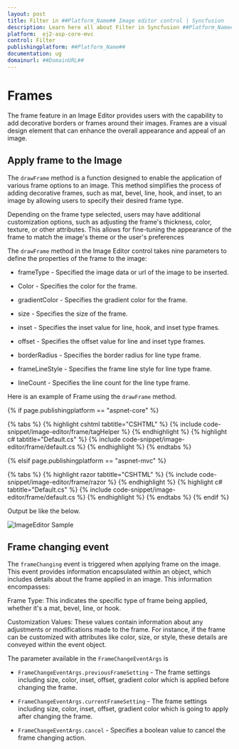 ```yaml
---
layout: post
title: Filter in ##Platform_Name## Image editor control | Syncfusion
description: Learn here all about Filter in Syncfusion ##Platform_Name## Image editor control of Syncfusion Essential JS 2 and more.
platform:  ej2-asp-core-mvc
control: Filter 
publishingplatform: ##Platform_Name##
documentation: ug
domainurl: ##DomainURL##
---
```


# Frames

The frame feature in an Image Editor provides users with the capability to add decorative borders or frames around their images. Frames are a visual design element that can enhance the overall appearance and appeal of an image.

## Apply frame to the Image

The `drawFrame` method is a function designed to enable the application of various frame options to an image. This method simplifies the process of adding decorative frames, such as mat, bevel, line, hook, and inset, to an image by allowing users to specify their desired frame type.

Depending on the frame type selected, users may have additional customization options, such as adjusting the frame's thickness, color, texture, or other attributes. This allows for fine-tuning the appearance of the frame to match the image's theme or the user's preferences

The `drawFrame` method in the Image Editor control takes nine parameters to define the properties of the frame to the image:

* frameType - Specified the image data or url of the image to be inserted.

* Color - Specifies the color for the frame.

* gradientColor - Specifies the gradient color for the frame.

* size - Specifies the size of the frame.

* inset - Specifies the inset value for line, hook, and inset type frames.

* offset - Specifies the offset value for line and inset type frames.

* borderRadius - Specifies the border radius for line type frame.

* frameLineStyle - Specifies the frame line style for line type frame.

* lineCount - Specifies the line count for the line type frame. 

Here is an example of Frame using the `drawFrame` method.

{% if page.publishingplatform == "aspnet-core" %}

{% tabs %}
{% highlight cshtml tabtitle="CSHTML" %}
{% include code-snippet/image-editor/frame/tagHelper %}
{% endhighlight %}
{% highlight c# tabtitle="Default.cs" %}
{% include code-snippet/image-editor/frame/default.cs %}
{% endhighlight %}
{% endtabs %}

{% elsif page.publishingplatform == "aspnet-mvc" %}

{% tabs %}
{% highlight razor tabtitle="CSHTML" %}
{% include code-snippet/image-editor/frame/razor %}
{% endhighlight %}
{% highlight c# tabtitle="Default.cs" %}
{% include code-snippet/image-editor/frame/default.cs %}
{% endhighlight %}
{% endtabs %}
{% endif %}

Output be like the below.

![ImageEditor Sample](images/image-editor-frame.png)


## Frame changing event

The `frameChanging` event is triggered when applying frame on the image. This event provides information encapsulated within an object, which includes details about the frame applied in an image. This information encompasses:

Frame Type: This indicates the specific type of frame being applied, whether it's a mat, bevel, line, or hook.

Customization Values: These values contain information about any adjustments or modifications made to the frame. For instance, if the frame can be customized with attributes like color, size, or style, these details are conveyed within the event object.

The parameter available in the `FrameChangeEventArgs` is

* `FrameChangeEventArgs.previousFrameSetting` - The frame settings including size, color, inset, offset, gradient color which is applied before changing the frame.

* `FrameChangeEventArgs.currentFrameSetting` - The frame settings including size, color, inset, offset, gradient color which is going to apply after changing the frame.

* `FrameChangeEventArgs.cancel` - Specifies a boolean value to cancel the frame changing action.  